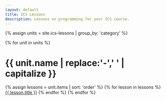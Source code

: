 ```yaml
---
layout: default
title: ICS Lessons
description: Lessons on programming for your ICS course.
---
```


{% assign units = site.ics-lessons | group_by: 'category' %}
<div>
	{% for unit in units %}
		<h1>{{ unit.name | replace:'-',' ' | capitalize }}</h1>
		{% assign lessons = unit.items | sort: 'order' %}
		{% for lesson in lessons %}
			<a href="{{ lesson.url }}">{{ lesson.title }}</a>
		{% endfor %}
	{% endfor %}
</div>
